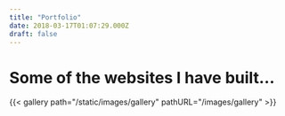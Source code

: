 ```yaml
---
title: "Portfolio"
date: 2018-03-17T01:07:29.000Z
draft: false
---
```

<h1>Some of the websites I have built&hellip;</h1>


{{< gallery path="/static/images/gallery" pathURL="/images/gallery" >}}